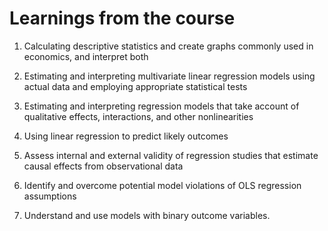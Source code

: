 # Learnings from the course

1. Calculating descriptive statistics and create graphs commonly used in economics, and
interpret both

2. Estimating and interpreting multivariate linear regression models using actual data and
employing appropriate statistical tests

3. Estimating and interpreting regression models that take account of qualitative effects,
interactions, and other nonlinearities

4. Using linear regression to predict likely outcomes

5. Assess internal and external validity of regression studies that estimate causal effects from
observational data

6. Identify and overcome potential model violations of OLS regression assumptions

7. Understand and use models with binary outcome variables.
